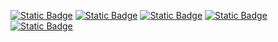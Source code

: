 [![Static Badge](https://img.shields.io/badge/pygame-brown)](https://pypi.org/project/pygame/)
[![Static Badge](https://img.shields.io/badge/random-yellow)](https://pypi.org/project/random/)
[![Static Badge](https://img.shields.io/badge/pygame_menu-blue)](https://pypi.org/project/pygame_menu/)
[![Static Badge](https://img.shields.io/badge/perlin_noise-pink)](https://pypi.org/project/perlin_noise/)
[![Static Badge](https://img.shields.io/badge/textwrap-purple)](https://pypi.org/project/textwrap/)